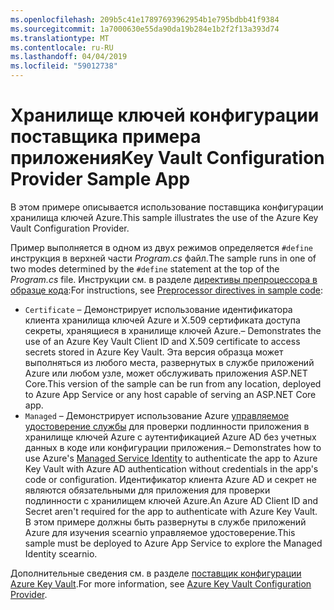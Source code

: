 ```yaml
---
ms.openlocfilehash: 209b5c41e17897693962954b1e795bdbb41f9384
ms.sourcegitcommit: 1a7000630e55da90da19b284e1b2f2f13a393d74
ms.translationtype: MT
ms.contentlocale: ru-RU
ms.lasthandoff: 04/04/2019
ms.locfileid: "59012738"
---
```

# <a name="key-vault-configuration-provider-sample-app"></a><span data-ttu-id="7c53c-101">Хранилище ключей конфигурации поставщика примера приложения</span><span class="sxs-lookup"><span data-stu-id="7c53c-101">Key Vault Configuration Provider Sample App</span></span>

<span data-ttu-id="7c53c-102">В этом примере описывается использование поставщика конфигурации хранилища ключей Azure.</span><span class="sxs-lookup"><span data-stu-id="7c53c-102">This sample illustrates the use of the Azure Key Vault Configuration Provider.</span></span>

<span data-ttu-id="7c53c-103">Пример выполняется в одном из двух режимов определяется `#define` инструкция в верхней части *Program.cs* файл.</span><span class="sxs-lookup"><span data-stu-id="7c53c-103">The sample runs in one of two modes determined by the `#define` statement at the top of the *Program.cs* file.</span></span> <span data-ttu-id="7c53c-104">Инструкции см. в разделе [директивы препроцессора в образце кода](https://docs.microsoft.com/aspnet/core#preprocessor-directives-in-sample-code):</span><span class="sxs-lookup"><span data-stu-id="7c53c-104">For instructions, see [Preprocessor directives in sample code](https://docs.microsoft.com/aspnet/core#preprocessor-directives-in-sample-code):</span></span>

* `Certificate` <span data-ttu-id="7c53c-105">&ndash; Демонстрирует использование идентификатора клиента хранилища ключей Azure и X.509 сертификата доступа секреты, хранящиеся в хранилище ключей Azure.</span><span class="sxs-lookup"><span data-stu-id="7c53c-105">&ndash; Demonstrates the use of an Azure Key Vault Client ID and X.509 certificate to access secrets stored in Azure Key Vault.</span></span> <span data-ttu-id="7c53c-106">Эта версия образца может выполняться из любого места, развернутых в службе приложений Azure или любом узле, может обслуживать приложения ASP.NET Core.</span><span class="sxs-lookup"><span data-stu-id="7c53c-106">This version of the sample can be run from any location, deployed to Azure App Service or any host capable of serving an ASP.NET Core app.</span></span>
* `Managed` <span data-ttu-id="7c53c-107">&ndash; Демонстрирует использование Azure [управляемое удостоверение службы](https://docs.microsoft.com/azure/active-directory/managed-identities-azure-resources/overview) для проверки подлинности приложения в хранилище ключей Azure с аутентификацией Azure AD без учетных данных в коде или конфигурации приложения.</span><span class="sxs-lookup"><span data-stu-id="7c53c-107">&ndash; Demonstrates how to use Azure's [Managed Service Identity](https://docs.microsoft.com/azure/active-directory/managed-identities-azure-resources/overview) to authenticate the app to Azure Key Vault with Azure AD authentication without credentials in the app's code or configuration.</span></span> <span data-ttu-id="7c53c-108">Идентификатор клиента Azure AD и секрет не являются обязательными для приложения для проверки подлинности с хранилищем ключей Azure.</span><span class="sxs-lookup"><span data-stu-id="7c53c-108">An Azure AD Client ID and Secret aren't required for the app to authenticate with Azure Key Vault.</span></span> <span data-ttu-id="7c53c-109">В этом примере должны быть развернуты в службе приложений Azure для изучения scearnio управляемое удостоверение.</span><span class="sxs-lookup"><span data-stu-id="7c53c-109">This sample must be deployed to Azure App Service to explore the Managed Identity scearnio.</span></span>

<span data-ttu-id="7c53c-110">Дополнительные сведения см. в разделе [поставщик конфигурации Azure Key Vault](https://docs.microsoft.com/aspnet/core/security/key-vault-configuration).</span><span class="sxs-lookup"><span data-stu-id="7c53c-110">For more information, see [Azure Key Vault Configuration Provider](https://docs.microsoft.com/aspnet/core/security/key-vault-configuration).</span></span>
